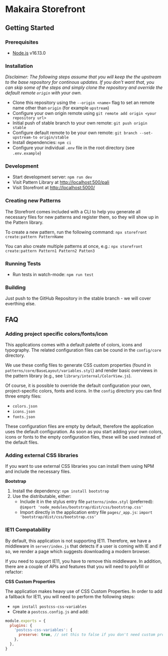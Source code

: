 # Makaira Storefront

## Getting Started

### Prerequisites

* [Node.js](https://nodejs.org/) v16.13.0


### Installation

*Disclaimer: The following steps assume that you will keep the the upstream to the base repository for continous updates. If you don't want that, you can skip some of the steps and simply clone the repository and override the default remote `origin` with your own.*

* Clone this repository using the `--origin <name>` flag to set an remote name other than `origin` (for example `upstream`)
* Configure your own origin remote using `git remote add origin <your repository url>`
* Initial push of stable branch to your own remote: `git push origin stable`
* Configure default remote to be your own remote: `git branch --set-upstream-to origin/stable`
* Install dependencies: `npm ci`
* Configure your individual `.env` file in the root directory (see `.env.example`)


### Development

* Start development server: `npm run dev`
* Visit Pattern Library at [http://localhost:500/pali](http://localhost:5000/pali)
* Visit Storefront at [http://localhost:5000/](http://localhost:5000/)


### Creating new Patterns

The Storefront comes included with a CLI to help you generate all necessary files for new patterns and register them, so they will show up in the Pattern library.

To create a new pattern, run the following command:
`npx storefront create:pattern PatternName`

You can also create multiple patterns at once, e.g.:
`npx storefront create:pattern Pattern1 Pattern2 Patten3`


### Running Tests

* Run tests in watch-mode: `npm run test`


### Building

Just push to the GitHub Repository in the stable branch - we will cover everthing else.


## FAQ

### Adding project specific colors/fonts/icon

This applications comes with a default palette of colors, icons and typography. The related configuration files can be cound in the `config/core` directory.

We use these config files to generate CSS custom properties (found in `patterns/core/BaseLayout/variables.styl`) and render basic overviews in the pattern library (e.g., see `library/internal/ColorView.js`).

Of course, it is possible to override the default configuration your own, project-specific colors, fonts and icons. In the `config` directory you can find three empty files:
- `colors.json`
- `icons.json`
- `fonts.json`

These configuration files are empty by default, therefore the application uses the default configuration. As soon as you start adding your own colors, icons or fonts to the empty configuration files, these will be used instead of the default files.


### Adding external CSS libraries

If you want to use external CSS libraries you can install them using NPM and include the necessary files.

**Bootstrap**
1. Install the dependency: `npm install bootstrap`
2. Use the distributable, either:
    * Include it in the stylus entry file `patterns/index.styl` (preferred):
    `@import 'node_modules/bootstrap/dist/css/bootstrap.css'`
    * Import directly in the application entry file `pages/_app.js`:
    `import 'bootstrap/dist/css/bootstrap.css'`


### IE11 Compatability

By default, this application is not supporting IE11. Therefore, we have a middleware in `server/index.js` that detects if a user is coming with IE and if so, we render a page which suggests downloading a modern browser.

If you need to support IE11, you have to remove this middleware. In addition, there are a couple of APIs and features that you will need to polyfill or refactor:

**CSS Custom Properties**

The application makes heavy use of CSS Custom Properties. In order to add a fallback for IE11, you will need to perform the following steps:

- `npm install postcss-css-variables`
- Create a `postcss.config.js` and add:

```javascript
module.exports = {
  plugins: {
    'postcss-css-variables': {
      preserve: true, // set this to false if you don't need custom properties at runtime
    },
  },
}
```

